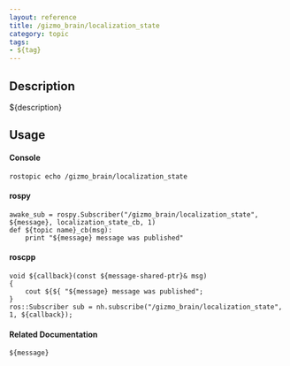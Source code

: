 ```yaml
---
layout: reference
title: /gizmo_brain/localization_state
category: topic
tags: 
- ${tag}
---
```


## Description
${description}

## Usage
#### Console
```
rostopic echo /gizmo_brain/localization_state
```

#### rospy
```
awake_sub = rospy.Subscriber("/gizmo_brain/localization_state", ${message}, localization_state_cb, 1)
def ${topic name}_cb(msg):
    print "${message} message was published"
```

#### roscpp
```
void ${callback}(const ${message-shared-ptr}& msg)
{
    cout ${${ "${message} message was published";
}
ros::Subscriber sub = nh.subscribe("/gizmo_brain/localization_state", 1, ${callback});
```

#### Related Documentation
``${message}``  